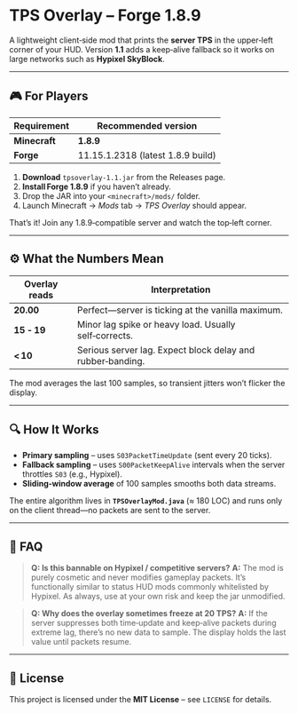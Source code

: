 # TPS Overlay – Forge 1.8.9

A lightweight client‑side mod that prints the **server TPS** in the upper‑left corner of your HUD.
Version **1.1** adds a keep‑alive fallback so it works on large networks such as **Hypixel SkyBlock**.

---

## 🎮 For Players

| Requirement   | Recommended version               |
| ------------- | --------------------------------- |
| **Minecraft** | **1.8.9**                         |
| **Forge**     | 11.15.1.2318 (latest 1.8.9 build) |

1. **Download** `tpsoverlay‑1.1.jar` from the Releases page.
2. **Install Forge 1.8.9** if you haven’t already.
3. Drop the JAR into your `<minecraft>/mods/` folder.
4. Launch Minecraft → *Mods* tab → *TPS Overlay* should appear.

That’s it! Join any 1.8.9‑compatible server and watch the top‑left corner.

---

## ⚙️  What the Numbers Mean

| Overlay reads | Interpretation                                             |
| ------------- | ---------------------------------------------------------- |
| **20.00**     | Perfect—server is ticking at the vanilla maximum.          |
| **15 ‑ 19**   | Minor lag spike or heavy load. Usually self‑corrects.      |
| **< 10**      | Serious server lag. Expect block delay and rubber‑banding. |

The mod averages the last 100 samples, so transient jitters won’t flicker the display.

---

## 🔍 How It Works

* **Primary sampling** – uses `S03PacketTimeUpdate` (sent every 20 ticks).
* **Fallback sampling** – uses `S00PacketKeepAlive` intervals when the server throttles `S03` (e.g., Hypixel).
* **Sliding‑window average** of 100 samples smooths both data streams.

The entire algorithm lives in **`TPSOverlayMod.java`** (≈ 180 LOC) and runs only on the client thread—no packets are sent to the server.

---

## 🙋 FAQ

> **Q: Is this bannable on Hypixel / competitive servers?**
> **A:** The mod is purely cosmetic and never modifies gameplay packets. It’s functionally similar to status HUD mods commonly whitelisted by Hypixel. As always, use at your own risk and keep the jar unmodified.

> **Q: Why does the overlay sometimes freeze at 20 TPS?**
> **A:** If the server suppresses both time‑update and keep‑alive packets during extreme lag, there’s no new data to sample. The display holds the last value until packets resume.

---

## 📜 License

This project is licensed under the **MIT License** – see `LICENSE` for details.
